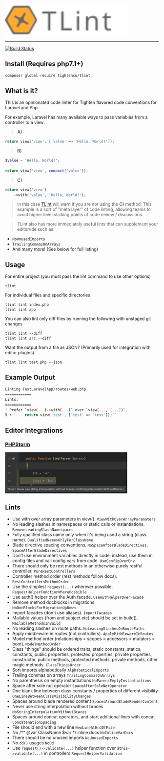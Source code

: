 [<img src="./tlint.svg" width="400">]()

<hr>

[![Build Status](https://travis-ci.org/tightenco/tlint.svg?branch=master)](https://travis-ci.org/tightenco/tlint)

## Install (Requires php7.1+)
```
composer global require tightenco/tlint
```

## What is it?

This is an opinionated code linter for Tighten flavored code conventions for Laravel and Php.

For example, Laravel has many available ways to pass variables from a controller to a view:

> **A)**
```php
return view('view', ['value' => 'Hello, World!']);
```

> **B)**
```php
$value = 'Hello, World!';

return view('view', compact('value'));
```

> **C)**
```php
return view('view')
    ->with('value', 'Hello, World!');
```

> In this case [TLint](https://github.com/tightenco/tlint) will warn if you are not using the **C)** method.
> This example is a sort of "meta layer" of code linting, allowing teams to avoid higher level sticking points of code review / discussions.

> TLint also has more immediately useful lints that can supplement your editor/ide such as:
- `NoUnusedImports`
- `TrailingCommasOnArrays`
- And many more! (See below for full listing)

## Usage
For entire project (you must pass the lint command to use other options)
```
tlint
```
For individual files and specific directories
```
tlint lint index.php
tlint lint app
```

You can also lint only diff files by running the following with unstaged git changes
```
tlint lint --diff
tlint lint src --diff
```

Want the output from a file as JSON? (Primarily used for integration with editor plugins)
```
tlint lint test.php --json
```

## Example Output
```bash
Linting TestLaravelApp/routes/web.php
============
Lints: 
============
! Prefer `view(...)->with(...)` over `view(..., [...])`.
5 : `    return view('test', ['test' => 'test']);``
```

## Editor Integrations

### [PHPStorm](https://plugins.jetbrains.com/plugin/10703-tlint)
[<img src="./tlint-phpstorm.png" width="400">]()

## Lints
- Use with over array parameters in view(). `ViewWithOverArrayParamaters`
- No leading slashes in namespaces or static calls or instantiations. `RemoveLeadingSlashNamespaces`
- Fully qualified class name only when it's being used a string (class name). `QualifiedNamesOnlyForClassName`
- Blade directive spacing conventions. `NoSpaceAfterBladeDirectives`, `SpaceAfterBladeDirectives`
- Don’t use environment variables directly in code; instead, use them in config files and call config vars from code. `UseConfigOverEnv`
- There should only be rest methods in an otherwise purely restful controller. `PureRestControllers`
- Controller method order (rest methods follow docs). `RestControllersMethodOrder`
- Use the simplest `request(...)` wherever possible. `RequestHelperFunctionWherePossible`
- Use auth() helper over the Auth facade. `UseAuthHelperOverFacade`
- Remove method docblocks in migrations. `NoDocBlocksForMigrationUpDown`
- Import facades (don't use aliases). `ImportFacades`
- Mailable values (from and subject etc) should be set in build(). `MailableMethodsInBuild`
- No leading slashes on route paths. `NoLeadingSlashesOnRoutePaths`
- Apply middleware in routes (not controllers). `ApplyMiddlewareInRoutes`
- Model method order (relationships > scopes > accessors > mutators > boot). `ModelMethodOrder`
- Class "things" should be ordered traits, static constants, statics, constants, public properties, protected properties, private properties, constructor, public methods, protected methods, private methods, other magic methods. `ClassThingsOrder`
- Sort imports alphabetically `AlphabeticalImports`
- Trailing commas on arrays `TrailingCommasOnArrays`
- No parenthesis on empty instantiations `NoParensEmptyInstantiations`
- Space after sole not operator `SpaceAfterSoleNotOperator`
- One blank line between class constants / properties of different visibility `OneLineBetweenClassVisibilityChanges`
- Spaces around blade rendered content `SpacesAroundBladeRenderContent`
- Never use string interpolation without braces `NoStringInterpolationWithoutBraces`
- Spaces around concat operators, and start additional lines with concat `ConcatenationSpacing`
- File should end with a new line `NewLineAtEndOfFile`
- No /** @var ClassName $var */ inline docs `NoInlineVarDocs`
- There should be no unused imports `NoUnusedImports`
- No `dd()` usages `NoDd`
- Use `request()->validate(...)` helper function over `$this->validate(...)` in controllers `RequestHelperValidation`

